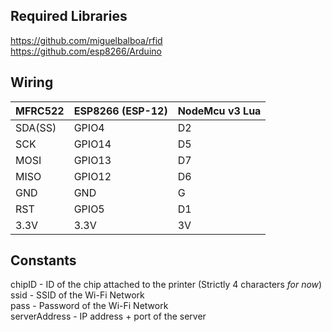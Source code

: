 ## Required Libraries 
https://github.com/miguelbalboa/rfid <br>
https://github.com/esp8266/Arduino

## Wiring

|MFRC522|ESP8266 (ESP-12)| NodeMcu v3 Lua |
|--|--|--|
| SDA(SS)| GPIO4  | D2 |
| SCK    | GPIO14 | D5 |
| MOSI   | GPIO13 | D7 |
| MISO   | GPIO12 | D6 |
| GND    | GND    | G  |
| RST    | GPIO5  | D1 |
| 3.3V   | 3.3V	  | 3V |


## Constants
 
chipID - ID of the chip attached to the printer (Strictly 4 characters *for now*) <br>
ssid - SSID of the Wi-Fi Network <br>
pass - Password of the Wi-Fi Network <br> 
serverAddress - IP address + port of the server 
